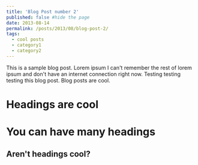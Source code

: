 ```yaml
---
title: 'Blog Post number 2'
published: false #hide the page
date: 2013-08-14
permalink: /posts/2013/08/blog-post-2/
tags:
  - cool posts
  - category1
  - category2
---
```

This is a sample blog post. Lorem ipsum I can't remember the rest of lorem ipsum and don't have an internet connection right now. Testing testing testing this blog post. Blog posts are cool.

Headings are cool
=================

You can have many headings
==========================

Aren't headings cool?
---------------------
